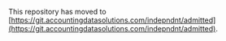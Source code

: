 This repository has moved to [https://git.accountingdatasolutions.com/indepndnt/admitted](https://git.accountingdatasolutions.com/indepndnt/admitted).
